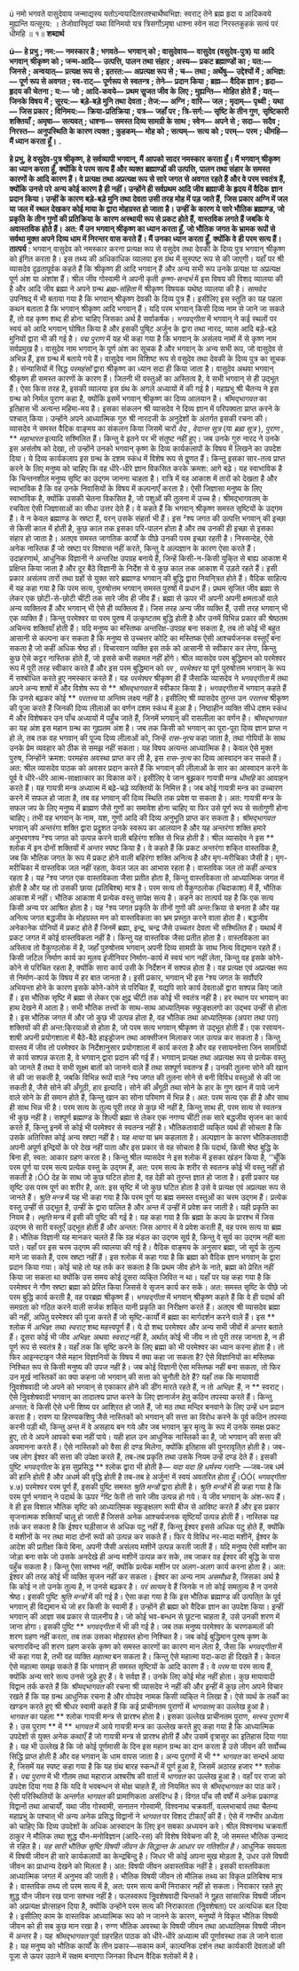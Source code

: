 ú नमो भगवते वासुदेवाय जन्माद्यस्य यतोऽन्वयादितरतश्चार्थेष्वभिज्ञ: स्वराट् तेने ब्रह्म हृदा य आदिकवये मुह्यन्ति यत्सूरय: । तेजोवारिमृदां यथा विनिमयो यत्र त्रिसर्गोऽमृषा धाश्ना स्वेन सदा निरस्तकुहकं सत्यं परं धीमहि ॥ १॥ **शब्दार्थ** 

**ú—** **हे प्रभु** **; नम:—** **नमस्कार है** **; भगवते—** **भगवान् को** **; वासुदेवाय—** **वासुदेव (वसुदेव-पुत्र) या आदि भगवान्** **श्रीकृष्ण को** **; जन्म-आदि—** **उत्पत्ति, पालन तथा संहार** **; अस्य—** **प्रकट ब्रह्माण्डों का** **; यत:—** **जिनसे** **; अन्वयात्—** **प्रत्यक्ष** **रूप से** **; इतरत:—** **अप्रत्यक्ष रूप से** **; च—** **तथा** **; अर्थेषु—** **उद्देश्यों में** **; अभिज्ञ:—** **पूर्ण रूप से अवगत** **; स्व-राट्—** **पूर्णरूप से** **स्वतन्त्र** **; तेने—** **प्रदान किया** **; ब्रह्म—** **वैदिक ज्ञान** **; हृदा—** **हृदय की चेतना** **; य:—** **जो** **; आदि-कवये—** **प्रथम सॢजत जीव के** **लिए** **; मुह्यन्ति—** **मोहित होते हैं** **; यत्—** **जिनके विषय में** **; सूरय:—** **बड़े-बड़े मुनि तथा देवता** **; तेज:—** **अग्नि** **; वारि—** **जल** **;** **मृदाम्—** **पृथ्वी** **; यथा—** **जिस प्रकार** **; विनिमय:—** **क्रिया-प्रतिक्रिया** **; यत्र—** **जहाँ पर** **; त्रि-सर्ग:—** **सृष्टि के तीन गुण,** **सृष्टिकारी शक्तियाँ** **; अमृषा—** **सत्यवत्** **; धाश्ना—** **समस्त दिव्य सामग्री के साथ** **; स्वेन—** **अपने से** **; सदा—** **सदैव** **; निरस्त—** **अनुपस्थिति के कारण त्यक्त** **; कुहकम्—** **मोह को** **; सत्यम्—** **सत्य को** **; परम्—** **परम** **; धीमहि—** **मैं ध्यान करता हूँ।** **.** 

**हे प्रभु, हे वसुदेव-पुत्र श्रीकृष्ण, हे सर्वव्यापी भगवान्, मैं आपको सादर नमस्कार** **करता हूँ। मैं भगवान् श्रीकृष्ण का ध्यान करता हूँ, क्योंकि वे परम सत्य हैं और व्यक्त** **ब्रह्माण्डों की उत्पत्ति, पालन तथा संहार के समस्त कारणों के आदि कारण हैं। वे प्रत्यक्ष** **तथा अप्रत्यक्ष रूप से सारे जगत से अवगत रहते हैं और वे परम स्वतंत्र हैं, क्योंकि उनसे परे** **अन्य कोई कारण है ही नहीं। उन्होंने ही सर्वप्रथम आदि जीव ब्रह्माजी के हृदय में वैदिक** **ज्ञान प्रदान किया। उन्हीं के कारण बड़े-बड़े मुनि तथा देवता उसी तरह मोह में पड़ जाते हैं,** **जिस प्रकार अग्नि में जल या जल में स्थल देखकर कोई माया के द्वारा मोहग्रस्त हो जाता** **है। उन्हीं के कारण ये सारे भौतिक ब्रह्माण्ड, जो प्रकृति के तीन गुणों की प्रतिक्रिया के** **कारण अस्थायी रूप से प्रकट होते हैं, वास्तविक लगते हैं जबकि ये अवास्तविक होते हैं।** **अत: मैं उन भगवान् श्रीकृष्ण का ध्यान करता हूँ, जो भौतिक जगत के भ्रामक रूपों से** **सर्वथा मुक्त अपने दिव्य धाम में निरन्तर वास करते हैं। मैं उनका ध्यान करता हूँ, क्योंकि वे** **ही परम सत्य हैं।** **तात्पर्य** : भगवान् वासुदेव को नमस्कार करना प्रत्यक्ष रूप से वसुदेव तथा देवकी के दिव्य पुत्र भगवान् श्रीकृष्ण को इंगित करता है। इस तथ्य की अधिकाधिक व्यालया इस ग्रंथ में सुस्पष्ट रूप से की जाएगी। यहाँ पर श्री व्यासदेव दृढ़तापूर्वक कहते हैं कि श्रीकृष्ण ही आदि भगवान् हैं और अन्य सभी रूप उनके प्रत्यक्ष या अप्रत्यक्ष पूर्ण अंश या अंशांश हैं। श्रील जीव गोस्वामी ने अपनी कृती *कृष्ण-सन्दर्भ* में इस विषय की विशद व्यालया की है और आदि जीव ब्रह्मा ने अपने ग्रन्थ *ब्रह्म-संहिता* में श्रीकृष्ण विषयक यथेष्ठ व्यालया की है। *सामवेद* उपनिषद् में भी बताया गया है कि भगवान् श्रीकृष्ण देवकी के दिव्य पुत्र हैं। इसीलिए इस स्तुति का यह पहला कथन बताता है कि भगवान् श्रीकृष्ण आदि भगवान् हैं। यदि परम भगवान् किसी दिव्य नाम से जाने जा सकते हैं, तो वह कृष्ण शब्द ही होना चाहिए जिसका अर्थ है सर्वाकर्षक। *भगवद्गीता* में भगवान् ने कई स्थलों पर स्वयं को आदि भगवान् घोषित किया है और इसकी पुषि्ट अर्जुन के द्वारा तथा नारद, व्यास आदि बड़े-बड़े मुनियों द्वारा भी की गई है। *पद्म पुराण* में यह भी कहा गया है कि भगवान् के असंलय नामों में से कृष्ण नाम सर्वप्रमुख है। वासुदेव नाम भगवान् के पूर्ण अंश का सूचक है और भगवान् के अन्य सभी रूप, जो वासुदेव से अभिन्न हैं, इस ग्रन्थ में बताये गये हैं। वासुदेव नाम विशिष्ट रूप से वसुदेव तथा देवकी के दिव्य पुत्र का सूचक है। संन्यासियों में सिद्ध *परमहंसों* द्वारा श्रीकृष्ण का ध्यान सदा ही किया जाता है। वासुदेव अथवा भगवान् श्रीकृष्ण ही समस्त कारणों के कारण हैं। जितनी भी वस्तुओं का अस्तित्व है, वे सभी भगवान् से ही उद्भूत हैं। ऐसा किस तरह है, इसकी व्यालया इस ग्रंथ के अगले अध्यायों में की गई है। महाप्रभु श्री चैतन्य ने इस ग्रन्थ को निर्मल पुराण कहा है, क्योंकि इसमें भगवान् श्रीकृष्ण का दिव्य आलयान है। *श्रीमद्भागवत* का इतिहास भी अत्यन्त महिमा-मय है। इसका संकलन श्री व्यासदेव ने दिव्य ज्ञान में परिपक्वता प्राप्त करने के पश्चात् किया। उन्होंने अपने आध्यात्मिक गुरु श्री नारदजी के अनुदेशों के अंतर्गत इसकी रचना की। व्यासदेव ने समस्त वैदिक वाङ्मय का संकलन किया जिसमें चारों *वेद* , *वेदान्त सूत्र* (या *ब्रह्म सूत्र* ), *पुराण* , ** *महाभारत* इत्यादि सश्मिलित हैं। किन्तु वे इतने पर भी संतुष्ट नहीं हुए। जब उनके गुरु नारद ने उनके इस असंतोष को देखा, तो उन्होंने उनको भगवान् कृष्ण के दिव्य कार्यकलापों के विषय में लिखने का उपदेश दिया। ये दिव्य कार्यकलाप इस ग्रन्थ के दशम स्कंध में विशेष रूप से वॢणत हैं। किन्तु इसका सार-तत्व प्राप्त करने के लिए मनुष्य को चाहिए कि वह धीरे-धीरे ज्ञान विकसित करके क्रमश: आगे बढ़े। यह स्वाभाविक है कि चिन्तनशील मनुष्य सृष्टि का उद्गम जानना चाहता है। रात्रि में वह आकाश में तारों को देखता है और स्वाभाविक है कि वह उनके निवासियों के विषय में कल्पनाएँ करता है। ऐसी जिज्ञासा मनुष्य के लिए स्वाभाविक है, क्योंकि उसकी चेतना विकसित है, जो पशुओं की तुलना में उच्च है। श्रीमद्भागवतम् के रचयिता ऐसी जिज्ञासाओं का सीधा उत्तर देते हैं। वे कहते हैं कि भगवान् श्रीकृष्ण समस्त सृष्टियों के उद्गम हैं। वे न केवल ब्रह्माण्ड के स्रष्टा हैं, वरन् उसके संहर्ता भी हैं। इस ²श्य जगत की उत्पत्ति भगवान् की इच्छा से किसी काल में होती है, कुछ काल तक इसका परि-पालन होता है और तब उनकी ही इच्छा से इसका संहार हो जाता है। अतएव समस्त जागतिक कार्यों के पीछे उनकी परम इच्छा रहती है। निस्सन्देह, ऐसे अनेक नास्तिक हैं जो स्रष्टा पर विश्वास नहीं करते, किन्तु वे अल्पज्ञान के कारण ऐसा करते हैं। उदाहरणार्थ, आधुनिक विज्ञानी ने अन्तरिक्ष उपग्रह बनाये हैं, जिन्हें किसी-न-किसी युकि्त से बाह्य आकाश में प्रक्षिप्त किया जाता है और दूर बैठे विज्ञानी के निर्देश से ये कुछ काल तक आकाश में उड़ते रहते हैं। इसी प्रकार असंलय तारों तथा ग्रहों से युक्त सारे ब्रह्माण्ड भगवान् की बुद्धि द्वारा नियनि्त्रत होते हैं। वैदिक साहित्य में यह कहा गया है कि परम सत्य, पुरुषोत्तम भगवान् समस्त पुरुषों में प्रधान हैं। प्रथम सृजित जीव ब्रह्मा से लेकर एक छोटी-से-छोटी चींटी तक सारे जीव ही जीव हैं। ब्रह्मा से ऊपर भी अपनी अपनी क्षमताओं वाले अन्य व्यक्तित्व हैं और भगवान् भी ऐसे ही व्यक्तित्व हैं। जिस तरह अन्य जीव व्यक्ति हैं, उसी तरह भगवान् भी एक व्यक्ति हैं। किन्तु परमेश्वर या परम पुरुष में उत्कृष्टतम बुद्धि होती है और उनमें विभिन्न प्रकार की श्रेष्ठतम अचिन्त्य शक्तियाँ होती हैं। यदि मनुष्य का मस्तिष्क अन्तरिक्ष-उपग्रह बना सकता है, तब तो कोई भी बहुत आसानी से कल्पना कर सकता है कि मनुष्य से उच्चत्तर कोटि का मस्तिष्क ऐसी आश्चर्यजनक वस्तुएँ बना सकता है जो कहीं अधिक श्रेष्ठ हों। विचारवान व्यक्ति इस तर्क को आसानी से स्वीकार कर लेगा, किन्तु कुछ ऐसे कट्टर नास्तिक होते हैं, जो इससे कभी सहमत नहीं होंगे। श्रील व्यासदेव परम बुद्धिमान को परमेश्वर रूप में पूरी तरह स्वीकार करते हैं और इस परम बुद्धिमान को *पर* , *परमेश्वर* या पूर्ण पुरुषोत्तम भगवान् के रूप में सश्बोधित करते हुए नमस्कार करते हैं। यह *परमेश्वर* श्रीकृष्ण ही हैं जैसाकि व्यासदेव ने *भगवद्गीता* में तथा अपने अन्य शाषों में और विशेष रूप से ** *श्रीमद्भागवत* में स्वीकार किया है। *भगवद्गीता* में भगवान् कहते हैं कि उनसे बढ़कर कोई ** *परतत्त्व* या अन्तिम लक्ष्य नहीं है। इसीलिए श्री व्यासदेव तुरन्त उन *परतत्त्व* श्रीकृष्ण की पूजा करते हैं जिनकी दिव्य लीलाओं का वर्णन दशम स्कंध में हुआ है। निष्ठाहीन व्यक्ति सीधे दशम स्कंध में और विशेषकर उन पाँच अध्यायों में पहुँच जाते हैं, जिनमें भगवान् की रासलीला का वर्णन है। *श्रीमद्भागवत* का यह अंश इस महान ग्रन्थ का गुह्यतम अंश है। जब तक किसी को भगवान् का पूरा-पूरा दिव्य ज्ञान प्राप्त न हो ले, तब तक वह भगवान् की पूज्य दिव्य लीलाओं को, जिन्हें *रास-नृत्य* कहा जाता है, तथा गोपियों के साथ उनके प्रेम व्यवहार को ठीक से समझ नहीं सकता। यह विषय अत्यन्त आध्यात्मिक है। केवल ऐसे मुक्त पुरुष, जिन्होंने क्रमश: परमहंस अवस्था प्राप्त कर ली है, इस *रास-नृत्य* का दिव्य आस्वादन कर सकते हैं। अत: श्रील व्यासदेव पाठक को अवसर प्रदान करते हैं कि भगवान् की लीलाओं के सार का आस्वादन करने के पूर्व वे धीरे-धीरे आत्म-साक्षात्कार का विकास करें। इसीलिए वे जान बूझकर गायत्री मन्त्र *धीमहि* का आवाहन करते हैं। यह गायत्री मन्त्र अध्यात्म में बढ़े-चढ़े व्यक्तियों के निमित्त है। जब कोई गायत्री मन्त्र का उच्चारण करने में सफल हो जाता है, तब वह भगवान् की दिव्य स्थिति तक प्रवेश पा सकता है। अत: गायत्री मन्त्र के सफल जप के लिए मनुष्य में ब्राह्मण जैसे गुणों का समावेश होना चाहिए या फिर उसे पूर्ण रूप से सतोगुणी होना चाहिए। तभी वह भगवान् के नाम, यश, गुणों आदि की दिव्य अनुभूति प्राप्त कर सकता है। *श्रीमद्भागवत* भगवान् की अन्तरंगा शक्ति द्वारा प्रदॢशत उनके स्वरूप का आलयान है और यह अन्तरंगा शक्ति हमारे अनुभवगश्य ²श्य जगत को उत्पन्न करने वाली बहिरंगा शक्ति से भिन्न होती है। श्रील व्यासदेव ने इस ** श्लोक में इन दोनों शक्तियों में अन्तर स्पष्ट किया है। वे कहते हैं कि प्रकट अन्तरंगा शकि्त वास्तविक है, जब कि भौतिक जगत के रूप में प्रकट होने वाली बहिरंगा शक्ति अनित्य है और मृग-मरीचिका जैसी है। मृग-मरीचिका में वास्तविक जल नहीं रहता, केवल जल का आभास रहता है। वास्तविक जल तो कहीं अन्यत्र रहता है। यह ²श्य जगत एक वास्तविकता जैसा प्रतीत होता है, किन्तु वास्तविकता तो आध्यात्मिक जगत में होती है और यह तो उसकी छाया (प्रतिबिश्ब) मात्र है। परम सत्य तो वैकुण्ठलोक (चिदाकाश) में हैं, भौतिक आकाश में नहीं। भौतिक आकाश में प्रत्येक वस्तु सापेक्ष सत्य है। कहने का तात्पर्य यह है कि एक सत्य किसी अन्य पर आश्रित होता है। यह ²श्य जगत प्रकृति के तीनों गुणों की अन्त:क्रिया से बनता है और यह अनित्य जगत बद्धजीव के मोहग्रस्त मन को वास्तविकता का भ्रम प्रस्तुत करने वाला होता है। बद्धजीव अनेकानेक योनियों में प्रकट होते हैं जिनमें ब्रह्मा, इन्द्र, चन्द्र जैसे उच्चतर देवता भी सश्मिलित हैं। यथार्थ में प्रकट जगत में कोई वास्तविकता नहीं है। किन्तु यह वास्तविक जैसा प्रतीत होता है। वास्तविकता का अस्तित्व तो वैकुण्ठलोक में है, जहाँ पुरुषोत्तम भगवान् अपनी दिव्य सामग्री के साथ नित्य विद्यमान रहते हैं। किसी जटिल निर्माण कार्य का मुलय इंजीनियर निर्माण-कार्य में स्वयं भाग नहीं लेता, किन्तु वह इसके कोने-कोने से परिचित रहता है, क्योंकि सारा कार्य उसी के निर्देशन में सश्पन्न होता है। वह प्रत्यक्ष एवं अप्रत्यक्ष रूप से निर्माण-कार्य के विषय में हर बात जानता है। इसी प्रकार, भगवान् भी इस ²श्य जगत के सर्वोपरि अभियन्ता होने के कारण इसके कोने-कोने से परिचित हैं, यद्यपि सारे कार्य देवताओं द्वारा सश्पन्न किए जाते हैं। इस भौतिक सृष्टि में ब्रह्मा से लेकर एक क्षुद्र चींटी तक कोई भी स्वतंत्र नहीं है। हर स्थान पर भगवान् का हाथ देखने में आता है। सभी भौतिक तत्त्वों के साथ-साथ आध्याति्मक स्फुङ्क्षलगो का उद्भव उन्हीं से होता है। इस भौतिक जगत में और जो कुछ भी उत्पन्न होता है, वह भौतिक तथा आध्याति्मक (अपरा तथा परा) शक्तियों की ही अन्त:कि्रयाओं से होता है, जो परम सत्य भगवान् श्रीकृष्ण से उद्भूत होती हैं। एक रसायन-शाषी अपनी प्रयोगशाला में बैठे-बैठे हाइड्रोजन तथा आक्सीजन मिलाकर जल उत्पन्न कर सकता है। किन्तु वास्तव में जीव तो परमेश्वर के निर्देशानुसार प्रयोगशाला में कार्य करता है और वह रसायनवेत्ता जिन सामग्रियों से कार्य सश्पन्न करता है, वे भगवान् द्वारा प्रदान की गई हैं। भगवान् प्रत्यक्ष तथा अप्रत्यक्ष रूप से प्रत्येक वस्तु को जानते हैं तथा वे सभी सूक्ष्म बातों को जानने वाले हैं तथा सश्पूर्ण स्वतन्त्र हैं। उनकी तुलना सोने की खान से की जा सकती है, जबकि विभिन्न रूपों वाले ²श्य जगत की तुलना सोने से बनी विविध वस्तुओं से की जा सकती है, जैसे सोने की अँगूठी, हार इत्यादि। सोने की अँगूठी तथा सोने के हार के गुण खान में पाये जाने वाले सोने के ही समान होते हैं, किन्तु खान का सोना परिमाण में भिन्न है। अत: परम सत्य एक ही है और साथ ही साथ भिन्न भी है। परम सत्य के तुल्य पूरी तरह से कुछ भी नहीं है, किन्तु साथ ही, परम सत्य से स्वतन्त्र भी कुछ नहीं है। सश्पूर्ण ब्रह्माण्ड के शिल्पी ब्रह्मा से लेकर एक नगण्य चींटी तक सारे बद्धजीव सृजन का कार्य करते हैं, किन्तु इनमें से कोई भी परमेश्वर से स्वतन्त्र नहीं है। भौतिकतावादी व्यकि्त व्यर्थ ही सोचता है कि उसके अतिरिक्त कोई अन्य स्रष्टा नहीं है। यह *माया* या भ्रम कहलाता है। अल्पज्ञान के कारण भौतिकतावादी अपनी अपूर्ण इन्द्रियों के परे देख नहीं पाता और इस प्रकार से वह सोचता है कि पदार्थ, किसी श्रेष्ठ बुद्धि के बिना ही, स्वत: आकार ग्रहण करता है। किन्तु श्रील व्यासदेव ने इस श्लोक में इसका खंडन किया है, ''चूँकि परम पूर्ण या परम सत्य प्रत्येक वस्तु के उद्गम हैं, अत: परम सत्य के शरीर से स्वतन्त्र कोई भी वस्तु नहीं हो सकती है।ÓÓ देह के साथ जो कुछ घटित होता है, वह देही को तुरन्त ज्ञात हो जाता है। इसी प्रकार यह सृष्टि उस परम पूर्ण का शरीर है, अत: इस सृष्टि में जो कुछ घटित होता है उसे वे प्रत्यक्ष एवं अप्रत्यक्ष रूप से जानते हैं। *श्रुति मन्त्र* में यह भी कहा गया है कि परम पूर्ण या ब्रह्म समस्त वस्तुओं का चरम उद्गम हैं। प्रत्येक वस्तु उन्हीं से उद्भूत है, उन्हीं के द्वारा पालित है और अन्त में उन्हीं में प्रवेश कर जाती है। यही प्रकृति का नियम है। *स्मृति* मन्त्र में इसी की पुष्टि की गई है। यह कहा गया है कि ब्रह्मा के कल्प के प्रारश्भ में जिस उद्गम से सारी वस्तुएँ उद्भूत होती हैं और अन्तत: जिस आगार में वे प्रवेश करती हैं, वह परम सत्य या ब्रह्म है। भौतिक विज्ञानी यह मानकर चलते हैं कि ग्रह मंडल का उद्गम सूर्य है, किन्तु वे सूर्य का उद्गम नहीं बता पाते। यहाँ पर इस चरम उद्गम की व्यालया की गई है। वैदिक वाङ्मय के अनुसार ब्रह्मा, जो सूर्य के तुल्य माने जा सकते हैं, परम स्रष्टा नहीं हैं। इस श्लोक में कहा गया है कि ब्रह्मा को वैदिक ज्ञान भगवान् के द्वारा प्रदान किया गया। कोई चाहे तो यह तर्क कर सकता है कि प्रथम जीव होने के नाते, ब्रह्मा को प्रेरित नहीं किया जा सकता था क्योंकि उस समय कोई दूसरा व्यकि्त जिवित न था। यहाँ पर यह कहा गया है कि परमेश्वर ने गौण स्रष्टा ब्रह्मा को प्रेरित किया जिससे वे सृजन कार्य कर सकें। अत: समस्त सृष्टि के पीछे जो परम बुद्धि कार्य करती है, वह परब्रह्म श्रीकृष्ण हैं। *भगवद्गीता* में भगवान् श्रीकृष्ण कहते हैं कि वे ही पदार्थ की समग्रता को गठित करने वाली सर्जक शकि्त यानी प्रकृति का निरीक्षण करते हैं। अतएव श्री व्यासदेव ब्रह्मा की नहीं, अपितु परमेश्वर की पूजा करते हैं जो सृष्टि-कार्यों में ब्रह्मा का मार्गदर्शन करने वाले हैं। इस ** श्लोक में *अभिज्ञ:* तथा *स्वराट्* शब्द महत्त्वपूर्ण हैं। ये दो शब्द परमेश्वर और अन्य सभी जीवों में अन्तर बताते हैं। दूसरा कोई भी जीव *अभिज्ञ:* अथवा *स्वराट्* नहीं है, अर्थात् कोई भी जीव न तो पूरी तरह जानता है, न ही पूर्ण रूप से स्वतंत्र है। यहाँ तक कि सृष्टि करने के लिए ब्रह्मा को भी परमेश्वर का ध्यान करना होता है। तो फिर आइन्स्टाइन जैसे महान विज्ञानियों के विषय में क्या कहा जा सकता है? ऐसे विज्ञानियों का मस्तिष्क निश्चित रूप से किसी मनुष्य की उपज नहीं है। जब कोई विज्ञानी ऐसा मस्तिष्क नहीं बना सकता, तो फिर उन मूर्ख नास्तिकों का क्या कहना जो भगवान् की सत्ता को चुनौती देते हैं? यहाँ तक कि मायावादी निॢवशेषवादी जो अपने को भगवान् से एकाकार होने की डींग मारते रहते हैं, न तो *अभिज्ञ:* हैं, न ** स्वराट्। ऐसे निॢवशेषवादी भगवान् का तादात्श्य प्राप्त करने के लिए ज्ञानार्जन हेतु कठिन तपस्या करते हैं। किन्तु अन्तत: वे किसी ऐसे धनी शिष्य पर आशि्रत हो जाते हैं, जो मठ तथा मन्दिर बनवाने के लिए उन्हें धन प्रदान करता है। रावण या हिरण्यकशिपु जैसे नास्तिकों को भगवान् की सत्ता का विरोध करने के पूर्व कठिन तपस्या करनी पड़ी थी, किन्तु अन्त में वे असहाय बन गये और जब भगवान् क्रूर मृत्यु के रूप में उनके समक्ष प्रकट हुए, तो वे अपने आपको बचा नहीं पाये। यही हाल उन आधुनिक नास्तिकों का है, जो भगवान् की सत्ता की अवमानना करते हैं। ऐसे नास्तिकों को वैसा ही दण्ड मिलेगा, क्योंकि इतिहास की पुनरावृति्त होती है। जब-जब लोग ईश्वर की सत्ता की उपेक्षा करते हैं, तब-तब प्रकृति तथा उसके नियम उन्हें दण्ड देते हैं। इसकी पुष्टि *भगवद्गीता* के इस सुप्रसिद्ध ** श्लोक द्वारा भी होती है— *यदा यदा* *हि धर्मस्य ग्लानि:* —जब-जब धर्म की हानि होती है और अधर्म की वृद्धि होती है तब-तब हे अर्जुन! में स्वयं अवतरित होता हूँ।ÓÓ( *भगवद्गीता* ४.७) परमेश्वर परम पूर्ण हैं, इसकी पुष्टि समस्त *श्रुति मन्त्रों* द्वारा होती है। *श्रुति मन्त्रों* में ही कहा गया है कि परम पूर्ण भगवान् ने पदार्थ के ऊपर ²ष्टि फेरी तो सारे जीव उत्पन्न हो गये। ये जीव भगवान् के अंश-रूप हैं। वे ही इस विशाल भौतिक सृष्टि को आध्याति्मक स्फुङ्क्षलग रूपी बीज से आविष्ट करते हैं और इस प्रकार सृजनात्मक शक्तियाँ चालू हो जाती हैं जिससे अनेक आश्चर्यजनक सृष्टियाँ उत्पन्न होती हैं। नास्तिक यह तर्क कर सकता है कि ईश्वर घड़ीसाज से अधिक पटु नहीं हैं, किन्तु ईश्वर इससे अधिक पटु होते हैं, क्योंकि वे मशीनों के नर तथा मादा दोनों रूपों को उत्पन्न कर सकते हैं। फिर ये विविध नर-मादा मशीनें, ईश्वर के आदेश की प्रतीक्षा किये बिना, अपनी जैसी असंलय मशीनें उत्पन्न करती जाती हैं। यदि मनुष्य ऐसी मशीन का जोड़ा बना सके जो उसके अनदेखे ही अन्य मशीनें उत्पन्न कर सके, तब जाकर वह ईश्वर की बुद्धि के पास पहुँच सकता है। किन्तु ऐसा सश्भव नहीं, क्योंकि प्रत्येक मशीन पर अलग-अलग कार्य करना होता है। अत: ईश्वर की तरह कोई भी व्यक्ति सृजन नहीं कर सकता। ईश्वर का अन्य नाम *असमौध्र्व* है, जिसका अर्थ है कि कोई न तो उनके तुल्य है, न उनसे बढ़कर है। *परं सत्यम्* वे हैं जिनके न तो कोई समतुल्य है न उनसे श्रेष्ठ। इसकी पुष्टि *श्रुति मन्त्रों* में की गई है। ऐसा कहा गया है कि इस भौतिक ब्रह्माण्ड की उत्पति्त के पूर्व भगवान् ही विद्यमान थे जो हर किसी के स्वामी हैं। उन्होंने ही ब्रह्मा को वैदिक ज्ञान का उपदेश किया। इन्हीं भगवान् की आज्ञा सब प्रकार से पालनीय है। जो कोई भव-बन्धन से छूटना चाहता है, उसे उनकी शरण में जाना होगा। इसकी पुष्टि ** *भगवद्गीता* में भी की गई है। जब तक मनुष्य परमेश्वर के चरणकमलों की शरण ग्रहण नहीं करता, तब तक उसका मोहग्रस्त होना निश्चित है। जब कोई बुद्धिमान पुरुष कृष्ण के चरणारविन्द की शरण ग्रहण करके कृष्ण को समस्त कारणों का कारण मान लेता है, जैसा कि *भगवद्गीता* में भी कहा गया है, तभी वह व्यक्ति *महात्मा* बन सकता है। किन्तु ऐसे महात्मा यदा-कदा ही दिखते हैं। केवल ऐसे महात्मा समझ सकते हैं कि भगवान् ही समस्त सृष्टियों के आदि कारण हैं। वे *परम* या परम सत्य हैं, क्योंकि अन्य सारे सत्य उनसे जुड़े हुए हैं। वे सर्वज्ञ हैं। उनके लिए कोई मोह नहीं होता। कुछ मायावादी विद्वान तर्क करते हैं कि *श्रीमद्भागवत* की रचना श्री व्यासदेव ने नहीं की और इन्हीं में कुछ लोग अपने विचार रखते हैं कि यह ग्रन्थ आधुनिक रचना है और वोपदेव नामक किसी व्यकि्त ने लिखा है। ऐसे व्यर्थ के तर्कों का खण्डन करते हुए श्री श्रीधर स्वामी कहते हैं कि कई प्राचीनतम पुराणों में *भागवतम्* का उल्लेख हुआ है। *भागवत* का पहला ** श्लोक गायत्री मन्त्र से प्रारश्भ होता है। इसका उल्लेख प्राचीनतम पुराण, *मत्स्य पुराण* में है। उस पुराण ** में ** *भागवत* में आये गायत्री मन्त्र का उल्लेख करते हुए कहा गया है कि आध्यात्मिक उपदेशों से युक्त अनेक कथाएँ हैं जो गायत्री मन्त्र से प्रारश्भ होती हैं और उसमें वृत्रासुर का इतिहास दिया गया है। यह भी उल्लेख है कि जो कोई पूर्णमासी के दिन इस महान ग्रन्थ का दान करता है उसे जीवन की सर्वोच्च सिद्धि प्राप्त होती है और वह भगवान् के धाम वापस जाता है। अन्य पुराणों में भी ** *भागवत* का सन्दर्भ आया है, जिसमें यह स्पष्ट कहा गया है कि यह ग्रंथ बारह स्कन्धों में पूर्ण हुआ है, जिसमें अठारह हजार ** श्लोक हैं। *पद्म पुराण* में भी गौतम तथा महाराज अश्बरीष की वार्ता में *भागवत* का उल्लेख हुआ है। वहाँ पर राजा को उपदेश दिया गया है कि यदि वे भवबन्धन से मोक्ष चाहते हैं, तो नियमित रूप से *श्रीमद्भागवत* का पाठ करें। ऐसी परिस्थितियों के अन्तर्गत *भागवत* की प्रामाणिकता असंदिग्ध है। विगत पाँच सौ वर्षों में अनेक प्रकाण्ड विद्वानों तथा आचार्यों, यथा जीव गोस्वामी, सनातन गोस्वामी, विश्वनाथ चक्रवर्ती, वल्लभाचार्य तथा चैतन्य महाप्रभु के पश्चात् भी अन्य अनेक प्रसिद्ध विद्वानों ने *भागवत* पर विशद टीकाएँ की हैं। ऐसे में गश्भीर अध्येता को चाहिए कि दिव्य उपदेशों के अधिक आस्वादन के लिए इन सबका अध्ययन करे। श्रील विश्वनाथ चक्रवर्ती ठाकुर ने मौलिक तथा शुद्ध यौन-मनोविज्ञान (आदि-रस) की विशेष विवेचना की है, जो समस्त भौतिक उन्माद से रहित है। *यह सारी भौतिक सृष्टि विषयी* *जीवन के सिद्धान्त के आधार पर गतिशील है।* आधुनिक सवयता में विषयी जीवन ही सारे कार्यकलापों का केन्द्रबिन्दु है। जिधर भी कोई अपना मुख मोड़ता है, उधर उसे विषयी जीवन का प्राधान्य देखने को मिलता है। अत: विषयी जीवन अवास्तविक नहीं है। इसकी वास्तविकता आध्यात्मिक जगत में अनुभव की जाती है। भौतिक विषयी जीवन तो मौलिक तथ्य का विकृत प्रतिबिश्ब मात्र है। वास्तविक तथ्य तो परम सत्य में है, अत: परम सत्य कभी निराकार नहीं हो सकता। निराकार रहते हुए शुद्ध यौन जीवन रख पाना सश्भव नहीं है। फलस्वरूप निॢवशेषवादी चिन्तकों ने गॢहत सांसारिक विषयी जीवन को अप्रत्यक्ष प्रोत्साहन दिया है, क्योंकि उन्होंने परम सत्य की निराकारता (निॢवशेषता) पर अत्यधिक बल दिया है। इसीलिए काम के वास्तविक आध्यात्मिक रूप को न जानने के कारण, मनुष्यों ने विकृत भौतिक विषयी जीवन को ही सब कुछ मान रखा है। रुग्ण भौतिक अवस्था के विषयी जीवन तथा आध्याति्मक विषयी जीवन में अन्तर है। यह *श्रीमद्भागवत* पूर्वा ग्रहरहित पाठक को धीरे-धीरे अध्यात्म की पूर्णावस्था तक ले जाने वाला है। यह मनुष्य को भौतिक कार्यों के तीन प्रकार—सकाम कर्म, काल्पनिक दर्शन तथा कार्यकारी देवताओं की पूजा से ऊपर उठाने में सक्षम बनाएगा जिनका विधान वैदिक श्लोकों में है। 
